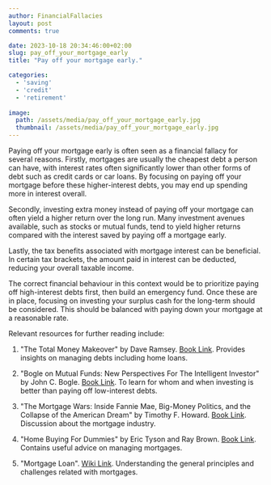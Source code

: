 ```yaml
---
author: FinancialFallacies
layout: post
comments: true

date: 2023-10-18 20:34:46:00+02:00  
slug: pay_off_your_mortgage_early
title: "Pay off your mortgage early."

categories:
  - 'saving'
  - 'credit'
  - 'retirement'
  
image:
  path: /assets/media/pay_off_your_mortgage_early.jpg
  thumbnail: /assets/media/pay_off_your_mortgage_early.jpg
---
```


Paying off your mortgage early is often seen as a financial fallacy for several reasons. Firstly, mortgages are usually the cheapest debt a person can have, with interest rates often significantly lower than other forms of debt such as credit cards or car loans. By focusing on paying off your mortgage before these higher-interest debts, you may end up spending more in interest overall.

Secondly, investing extra money instead of paying off your mortgage can often yield a higher return over the long run. Many investment avenues available, such as stocks or mutual funds, tend to yield higher returns compared with the interest saved by paying off a mortgage early.

Lastly, the tax benefits associated with mortgage interest can be beneficial. In certain tax brackets, the amount paid in interest can be deducted, reducing your overall taxable income.

The correct financial behaviour in this context would be to prioritize paying off high-interest debts first, then build an emergency fund. Once these are in place, focusing on investing your surplus cash for the long-term should be considered. This should be balanced with paying down your mortgage at a reasonable rate.

Relevant resources for further reading include:

1. "The Total Money Makeover" by Dave Ramsey. [Book Link](https://www.amazon.com/Total-Money-Makeover-Classic-Financial/dp/1595555277/ref=nosim?tag=financialfall-20).
Provides insights on managing debts including home loans.

2. "Bogle on Mutual Funds: New Perspectives For The Intelligent Investor" by John C. Bogle. [Book Link](https://www.amazon.com/Bogle-Mutual-Funds-Perspectives-Intelligent/dp/111908833X/ref=nosim?tag=financialfall-20).
To learn for whom and when investing is better than paying off low-interest debts.

3. "The Mortgage Wars: Inside Fannie Mae, Big-Money Politics, and the Collapse of the American Dream" by Timothy F. Howard. [Book Link](https://www.amazon.com/Mortgage-Wars-Big-Money-Politics-Collapse/dp/0071821090/ref=nosim?tag=financialfall-20).
Discussion about the mortgage industry.

4. "Home Buying For Dummies" by Eric Tyson and Ray Brown. [Book Link](https://www.amazon.com/Home-Buying-Dummies-Eric-Tyson/dp/0470453656/ref=nosim?tag=financialfall-20).
Contains useful advice on managing mortgages.

6. "Mortgage Loan". [Wiki Link](https://en.wikipedia.org/wiki/Mortgage_loan). 
Understanding the general principles and challenges related with mortgages.
